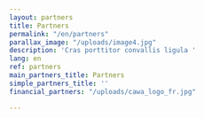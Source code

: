 ```yaml
---
layout: partners
title: Partners
permalink: "/en/partners"
parallax_image: "/uploads/image4.jpg"
description: 'Cras porttitor convallis ligula '
lang: en
ref: partners
main_partners_title: Partners
simple_partners_title: ''
financial_partners: "/uploads/cawa_logo_fr.jpg"

---
```

